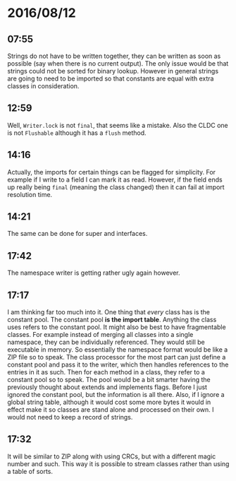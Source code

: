 # 2016/08/12

## 07:55

Strings do not have to be written together, they can be written as soon as
possible (say when there is no current output). The only issue would be that
strings could not be sorted for binary lookup. However in general strings are
going to need to be imported so that constants are equal with extra classes
in consideration.

## 12:59

Well, `Writer.lock` is not `final`, that seems like a mistake. Also the CLDC
one is not `Flushable` although it has a `flush` method.

## 14:16

Actually, the imports for certain things can be flagged for simplicity. For
example if I write to a field I can mark it as read. However, if the field
ends up really being `final` (meaning the class changed) then it can fail at
import resolution time.

## 14:21

The same can be done for super and interfaces.

## 17:42

The namespace writer is getting rather ugly again however.

## 17:17

I am thinking far too much into it. One thing that _every_ class has is the
constant pool. The constant pool **is the import table**. Anything the class
uses refers to the constant pool. It might also be best to have fragmentable
classes. For example instead of merging all classes into a single namespace,
they can be individually referenced. They would still be executable in memory.
So essentially the namespace format would be like a ZIP file so to speak. The
class processor for the most part can just define a constant pool and pass it
to the writer, which then handles references to the entries in it as such. Then
for each method in a class, they refer to a constant pool so to speak. The
pool would be a bit smarter having the previously thought about extends and
implements flags. Before I just ignored the constant pool, but the information
is all there. Also, if I ignore a global string table, although it would cost
some more bytes it would in effect make it so classes are stand alone and
processed on their own. I would not need to keep a record of strings.

## 17:32

It will be similar to ZIP along with using CRCs, but with a different magic
number and such. This way it is possible to stream classes rather than using
a table of sorts.

